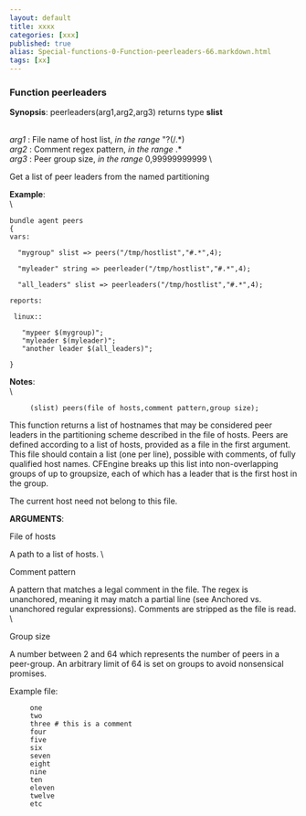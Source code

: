 ```yaml
---
layout: default
title: xxxx
categories: [xxx]
published: true
alias: Special-functions-0-Function-peerleaders-66.markdown.html
tags: [xx]
---
```


### Function peerleaders

**Synopsis**: peerleaders(arg1,arg2,arg3) returns type **slist**

\
 *arg1* : File name of host list, *in the range* "?(/.\*) \
 *arg2* : Comment regex pattern, *in the range* .\* \
 *arg3* : Peer group size, *in the range* 0,99999999999 \

Get a list of peer leaders from the named partitioning

**Example**:\
 \

    bundle agent peers
    {
    vars:

      "mygroup" slist => peers("/tmp/hostlist","#.*",4);

      "myleader" string => peerleader("/tmp/hostlist","#.*",4);

      "all_leaders" slist => peerleaders("/tmp/hostlist","#.*",4);

    reports:

     linux::

       "mypeer $(mygroup)";
       "myleader $(myleader)";
       "another leader $(all_leaders)";

    }

**Notes**:\
 \

         
         (slist) peers(file of hosts,comment pattern,group size);
         

This function returns a list of hostnames that may be considered peer
leaders in the partitioning scheme described in the file of hosts. Peers
are defined according to a list of hosts, provided as a file in the
first argument. This file should contain a list (one per line), possible
with comments, of fully qualified host names. CFEngine breaks up this
list into non-overlapping groups of up to groupsize, each of which has a
leader that is the first host in the group.

The current host need not belong to this file.

**ARGUMENTS**:

File of hosts

A path to a list of hosts. \

Comment pattern

A pattern that matches a legal comment in the file. The regex is
unanchored, meaning it may match a partial line (see Anchored vs.
unanchored regular expressions). Comments are stripped as the file is
read. \

Group size

A number between 2 and 64 which represents the number of peers in a
peer-group. An arbitrary limit of 64 is set on groups to avoid
nonsensical promises.

Example file:

         one
         two
         three # this is a comment
         four
         five
         six
         seven
         eight
         nine
         ten
         eleven
         twelve
         etc
         
